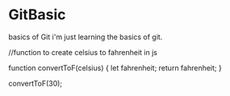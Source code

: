 # GitBasic
basics of Git
i'm just learning the basics of git.

//function to create celsius to fahrenheit in js

function convertToF(celsius) {
  let fahrenheit;
  return fahrenheit;
}

convertToF(30);
